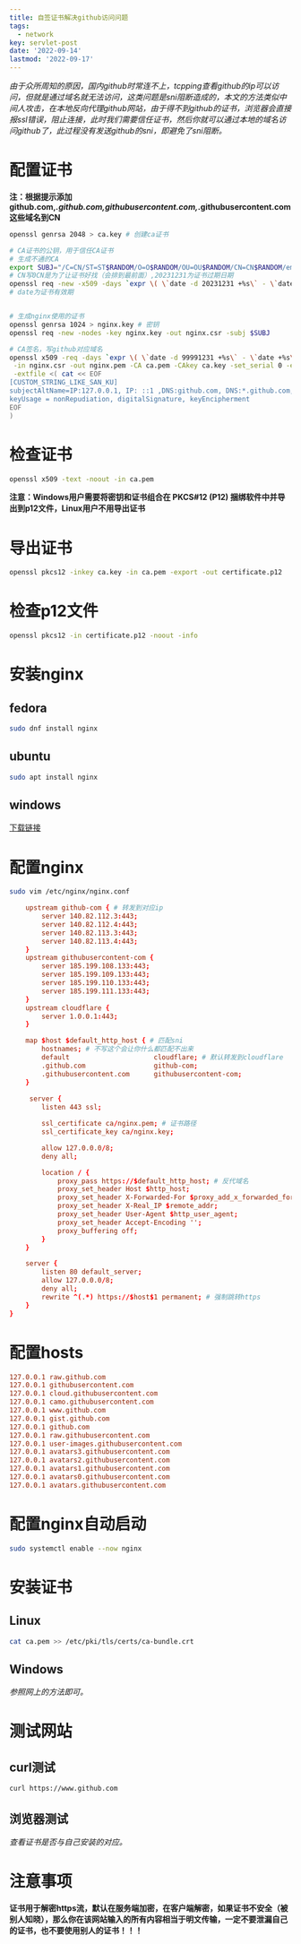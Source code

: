```yaml
---
title: 自签证书解决github访问问题
tags: 
  - network
key: servlet-post
date: '2022-09-14'
lastmod: '2022-09-17'
---
```

*由于众所周知的原因，国内github时常连不上，tcpping查看github的ip可以访问，但就是通过域名就无法访问，这类问题是sni阻断造成的，本文的方法类似中间人攻击，在本地反向代理github网站，由于得不到github的证书，浏览器会直接报ssl错误，阻止连接，此时我们需要信任证书，然后你就可以通过本地的域名访问github了，此过程没有发送github的sni，即避免了sni阻断。*
# 配置证书
**注：根据提示添加github.com,*.github.com,githubusercontent.com,*.githubusercontent.com这些域名到CN**
```bash
openssl genrsa 2048 > ca.key # 创建ca证书

# CA证书的公钥，用于信任CA证书
# 生成不通的CA
export SUBJ="/C=CN/ST=ST$RANDOM/O=O$RANDOM/OU=OU$RANDOM/CN=CN$RANDOM/emailAddress=$RANDOM@localhost"
# CN写0CN是为了让证书好找（会排到最前面）,20231231为证书过期日期
openssl req -new -x509 -days `expr \( \`date -d 20231231 +%s\` - \`date +%s\` \) / 86400 + 1` -key ca.key -out ca.pem -subj $SUBJ
# date为证书有效期


# 生成nginx使用的证书
openssl genrsa 1024 > nginx.key # 密钥
openssl req -new -nodes -key nginx.key -out nginx.csr -subj $SUBJ

# CA签名，写github对应域名
openssl x509 -req -days `expr \( \`date -d 99991231 +%s\` - \`date +%s\` \) / 86400 + 1` \
 -in nginx.csr -out nginx.pem -CA ca.pem -CAkey ca.key -set_serial 0 -extensions CUSTOM_STRING_LIKE_SAN_KU\
 -extfile <( cat << EOF
[CUSTOM_STRING_LIKE_SAN_KU]
subjectAltName=IP:127.0.0.1, IP: ::1 ,DNS:github.com, DNS:*.github.com, DNS:githubusercontent.com, DNS:*.githubusercontent.com
keyUsage = nonRepudiation, digitalSignature, keyEncipherment
EOF
)
```
# 检查证书
```bash
openssl x509 -text -noout -in ca.pem
```
**注意：Windows用户需要将密钥和证书组合在 PKCS#12 (P12) 捆绑软件中并导出到p12文件，Linux用户不用导出证书**
# 导出证书
```bash
openssl pkcs12 -inkey ca.key -in ca.pem -export -out certificate.p12
```
# 检查p12文件
```bash
openssl pkcs12 -in certificate.p12 -noout -info
```
# 安装nginx
## fedora
```bash
sudo dnf install nginx 
```
## ubuntu
```bash
sudo apt install nginx
```
## windows
[下载链接](http://nginx.org/download/nginx-1.23.1.zip)
# 配置nginx
```bash
sudo vim /etc/nginx/nginx.conf
```
```conf
    upstream github-com { # 转发到对应ip
        server 140.82.112.3:443;
        server 140.82.112.4:443;
        server 140.82.113.3:443;
        server 140.82.113.4:443;
    }
    upstream githubusercontent-com {
        server 185.199.108.133:443;
        server 185.199.109.133:443;
        server 185.199.110.133:443;
        server 185.199.111.133:443;
    }
    upstream cloudflare {
        server 1.0.0.1:443;
    }

    map $host $default_http_host { # 匹配sni
        hostnames; # 不写这个会让你什么都匹配不出来
        default                     cloudflare; # 默认转发到cloudflare
        .github.com                 github-com;
        .githubusercontent.com      githubusercontent-com;
    }
    
     server {
        listen 443 ssl;

        ssl_certificate ca/nginx.pem; # 证书路径
        ssl_certificate_key ca/nginx.key;

        allow 127.0.0.0/8;
        deny all;

        location / {
            proxy_pass https://$default_http_host; # 反代域名
            proxy_set_header Host $http_host;
            proxy_set_header X-Forwarded-For $proxy_add_x_forwarded_for;
            proxy_set_header X-Real_IP $remote_addr;
            proxy_set_header User-Agent $http_user_agent;
            proxy_set_header Accept-Encoding '';
            proxy_buffering off;
        }
    }

    server {
        listen 80 default_server;
        allow 127.0.0.0/8;
        deny all;
        rewrite ^(.*) https://$host$1 permanent; # 强制跳转https
    }
}
```
# 配置hosts
```conf
127.0.0.1 raw.github.com 
127.0.0.1 githubusercontent.com
127.0.0.1 cloud.githubusercontent.com
127.0.0.1 camo.githubusercontent.com
127.0.0.1 www.github.com 
127.0.0.1 gist.github.com
127.0.0.1 github.com 
127.0.0.1 raw.githubusercontent.com
127.0.0.1 user-images.githubusercontent.com
127.0.0.1 avatars3.githubusercontent.com 
127.0.0.1 avatars2.githubusercontent.com 
127.0.0.1 avatars1.githubusercontent.com 
127.0.0.1 avatars0.githubusercontent.com 
127.0.0.1 avatars.githubusercontent.com
```
# 配置nginx自动启动
```bash
sudo systemctl enable --now nginx
```
# 安装证书
## Linux
```bash
cat ca.pem >> /etc/pki/tls/certs/ca-bundle.crt
```
## Windows
*参照网上的方法即可。*
# 测试网站
## curl测试
```bash
curl https://www.github.com
```
## 浏览器测试
*查看证书是否与自己安装的对应。*
# 注意事项
**证书用于解密https流，默认在服务端加密，在客户端解密，如果证书不安全（被别人知晓），那么你在该网站输入的所有内容相当于明文传输，一定不要泄漏自己的证书，也不要使用别人的证书！！！**